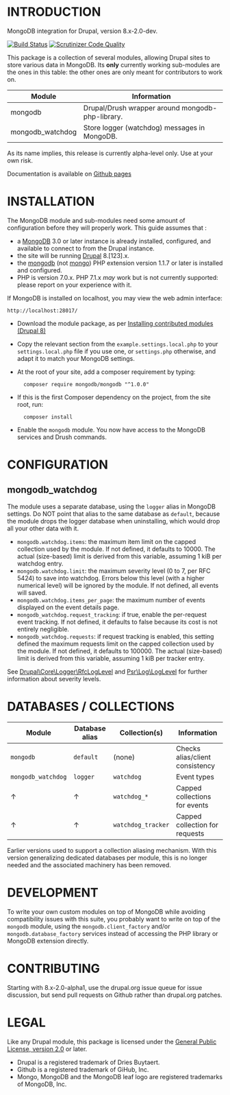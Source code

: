 INTRODUCTION
============

MongoDB integration for Drupal, version 8.x-2.0-dev.

[![Build Status](https://travis-ci.org/FGM/mongodb.svg?branch=8.x-2.x)](https://travis-ci.org/FGM/mongodb) [![Scrutinizer Code Quality](https://scrutinizer-ci.com/g/FGM/mongodb/badges/quality-score.png?b=8.x-2.x)](https://scrutinizer-ci.com/g/FGM/mongodb/?branch=8.x-2.x)

This package is a collection of several modules, allowing Drupal sites to store
various data in MongoDB. Its __only__ currently working sub-modules are the ones
in this table: the other ones are only meant for contributors to work on.

Module                | Information
----------------------|---------------------------------------------------------
mongodb               | Drupal/Drush wrapper around mongodb-php-library.
mongodb_watchdog      | Store logger (watchdog) messages in MongoDB.

As its name implies, this release is currently alpha-level only. Use at your own risk.

Documentation is available on [Github pages]

[Github pages]: https://fgm.github.io/mongodb/


INSTALLATION
============

The MongoDB module and sub-modules need some amount of configuration before they
will properly work. This guide assumes that :

* a [MongoDB][download] 3.0 or later instance is already installed, configured, and available to connect to from the Drupal instance.
* the site will be running [Drupal][drupal] 8.[123].x.
* the [mongodb][mongodb] (not [mongo][mongo]) PHP extension version 1.1.7 or later is installed and configured.
* PHP is version 7.0.x. PHP 7.1.x _may_ work but is not currently supported: please report on your experience with it.

[download]: https://www.mongodb.org/downloads
[drupal]: https://www.drupal.org/project/drupal
[php]: http://php.net/downloads.php
[mongo]: http://php.net/mongo
[mongodb]: http://php.net/mongodb

If MongoDB is installed on localhost, you may view the web admin interface:

    http://localhost:28017/

* Download the module package, as per [Installing contributed modules (Drupal 8)][install]
* Copy the relevant section from the `example.settings.local.php` to your
`settings.local.php` file if you use one, or `settings.php` otherwise, and
adapt it to match your MongoDB settings.
* At the root of your site, add a composer requirement by typing:

        composer require mongodb/mongodb "^1.0.0"
* If this is the first Composer dependency on the project, from the site root,
  run:
  
        composer install
* Enable the `mongodb` module. You now have access to the MongoDB services and Drush commands.

[install]: https://www.drupal.org/documentation/install/modules-themes/modules-8


CONFIGURATION
=============
mongodb_watchdog
----------------

The module uses a separate database, using the `logger` alias in MongoDB
settings. Do NOT point that alias to the same database as `default`, because the
module drops the logger database when uninstalling, which would drop all your
other data with it.

* `mongodb.watchdog.items`: the maximum item limit on the capped collection used
  by the module. If not defined, it defaults to 10000. The actual (size-based)
  limit is derived from this variable, assuming 1 kiB per watchdog entry.
* `mongodb.watchdog.limit`: the maximum severity level (0 to 7, per RFC 5424) to save
  into watchdog. Errors below this level (with a higher numerical level) will be
  ignored by the module. If not defined, all events will saved.
* `mongodb.watchdog.items_per_page`: the maximum number of events displayed on
  the event details page.
* `mongodb_watchdog.request_tracking`: if true, enable the per-request event
   tracking. If not defined, it defaults to false because its cost is not
   entirely negligible.
* `mongodb_watchdog.requests`: if request tracking is enabled, this setting
  defined the maximum requests limit on the capped collection used by the
  module. If not defined, it defaults to 100000. The actual (size-based) limit
  is derived from this variable, assuming 1 kiB per tracker entry.

See [Drupal\Core\Logger\RfcLogLevel][levels] and [Psr\Log\LogLevel][levelnames]
for further information about severity levels.

[levels]: https://api.drupal.org/api/drupal/core%21lib%21Drupal%21Core%21Logger%21RfcLogLevel.php/class/RfcLogLevel/8.2.x
[levelnames]: https://api.drupal.org/api/drupal/vendor%21psr%21log%21Psr%21Log%21LogLevel.php/class/LogLevel/8.2.x


DATABASES / COLLECTIONS
=======================

Module                | Database alias | Collection(s)      | Information
----------------------|----------------|--------------------|-------------------------------
`mongodb`             | `default`      | (none)             | Checks alias/client consistency
`mongodb_watchdog`    | `logger`       | `watchdog`         | Event types
&uarr;                | &uarr;         | `watchdog_*`       | Capped collections for events
&uarr;                | &uarr;         | `watchdog_tracker` | Capped collection for requests

Earlier versions used to support a collection aliasing mechanism. With this
version generalizing dedicated databases per module, this is no longer needed
and the associated machinery has been removed.


DEVELOPMENT
===========

To write your own custom modules on top of MongoDB while avoiding compatibility
issues with this suite, you probably want to write on top of the `mongodb`
module, using the `mongodb.client_factory` and/or `mongodb.database_factory`
services instead of accessing the PHP library or MongoDB extension directly.


CONTRIBUTING
============

Starting with 8.x-2.0-alpha1, use the drupal.org issue queue for issue
discussion, but send pull requests on Github rather than drupal.org patches.


LEGAL
=====

Like any Drupal module, this package is licensed under the [General Public 
License, version 2.0](https://www.gnu.org/licenses/old-licenses/gpl-2.0.en.html) or later.

* Drupal is a registered trademark of Dries Buytaert.
* Github is a registered trademark of GiHub, Inc.
* Mongo, MongoDB and the MongoDB  leaf logo are registered trademarks of MongoDB, Inc.
